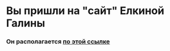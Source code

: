 # Вы пришли на "сайт" Елкиной Галины

### Он располагается [по этой ссылке](https://iamgo100.github.io/githubpages/)
